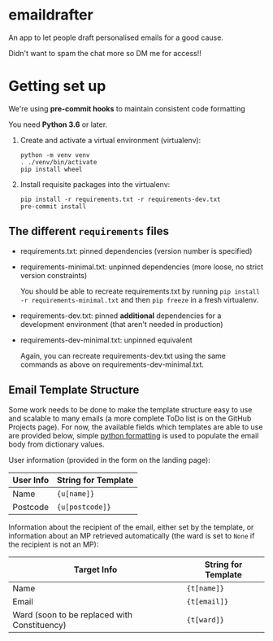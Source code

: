 # emaildrafter

An app to let people draft personalised emails for a good cause.

Didn't want to spam the chat more so DM me for access!!

# Getting set up

We're using **pre-commit hooks** to maintain consistent code formatting

You need **Python 3.6** or later.

1.  Create and activate a virtual environment (virtualenv):

        python -m venv venv
        . ./venv/bin/activate
        pip install wheel

2.  Install requisite packages into the virtualenv:

        pip install -r requirements.txt -r requirements-dev.txt
        pre-commit install

## The different `requirements` files

- requirements.txt: pinned dependencies (version number is specified)
- requirements-minimal.txt: unpinned dependencies (more loose, no strict version constraints)

  You should be able to recreate requirements.txt by running `pip install -r
  requirements-minimal.txt` and then `pip freeze` in a fresh virtualenv.

- requirements-dev.txt: pinned **additional** dependencies for a development environment (that aren't needed in production)
- requirements-dev-minimal.txt: unpinned equivalent

  Again, you can recreate requirements-dev.txt using the same commands as above
  on requirements-dev-minimal.txt.


## Email Template Structure

Some work needs to be done to make the template structure easy to use and scalable to many emails (a more complete ToDo list is on the GitHub Projects page). For now, the available fields which templates are able to use are provided below, simple [python formatting](https://pyformat.info/#getitem_and_getattr) is used to populate the email body from dictionary values.

User information (provided in the form on the landing page):

User Info | String for Template
---| ---
Name | `{u[name]}`
Postcode | `{u[postcode]}`


Information about the recipient of the email, either set by the template, or information about an MP retrieved automatically (the ward is set to `None` if the recipient is not an MP):


Target Info | String for Template
--- | ---
Name | `{t[name]}`
Email | `{t[email]}`
Ward (soon to be replaced with Constituency)| `{t[ward]}`
